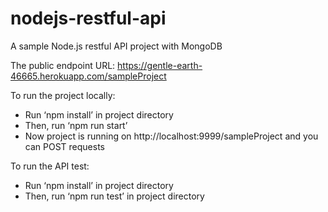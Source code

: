# nodejs-restful-api
A sample Node.js restful API project with MongoDB

The public endpoint URL: https://gentle-earth-46665.herokuapp.com/sampleProject

To run the project locally:
-	Run ‘npm install’ in project directory
-	Then, run ‘npm run start’
-	Now project is running on http://localhost:9999/sampleProject and you can POST requests

To run the API test:
-	Run ‘npm install’ in project directory
-	Then, run ‘npm run test’ in project directory
